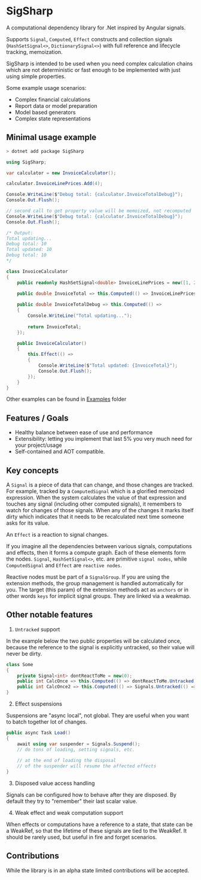 SigSharp
==========

A computational dependency library for .Net inspired by Angular signals.

Supports `Signal`, `Computed`, `Effect` constructs and collection signals (`HashSetSignal<>`, `DictionarySignal<>`)
with full reference and lifecycle tracking, memoization.

SigSharp is intended to be used when you need complex calculation chains which are not deterministic or fast enough to be implemented with just using simple properties. 

Some example usage scenarios:
- Complex financial calculations
- Report data or model preparation
- Model based generators
- Complex state representations


Minimal usage example
---------------------

```bash
> dotnet add package SigSharp
```

```C#
using SigSharp;

var calculator = new InvoiceCalculator();

calculator.InvoiceLinePrices.Add(4);

Console.WriteLine($"Debug total: {calculator.InvoiceTotalDebug}");
Console.Out.Flush();

// second call to get property value will be memoized, not recomputed
Console.WriteLine($"Debug total: {calculator.InvoiceTotalDebug}");
Console.Out.Flush();

/* Output:
Total updating...
Debug total: 10
Total updated: 10
Debug total: 10
*/

class InvoiceCalculator
{
    public readonly HashSetSignal<double> InvoiceLinePrices = new([1, 2, 3]);

    public double InvoiceTotal => this.Computed(() => InvoiceLinePrices.Sum());
    
    public double InvoiceTotalDebug => this.Computed(() =>
    {
        Console.WriteLine("Total updating...");
        
        return InvoiceTotal;
    });

    public InvoiceCalculator()
    {
        this.Effect(() =>
        {
            Console.WriteLine($"Total updated: {InvoiceTotal}");
            Console.Out.Flush();
        });
    }
}


```

Other examples can be found in [Examples](./examples/SimpleDemo/Program.cs) folder

Features / Goals
--------

- Healthy balance between ease of use and performance
- Extensibility: letting you implement that last 5% you very much need for your project/usage
- Self-contained and AOT compatible.

Key concepts
------------

A `Signal` is a piece of data that can change, and those changes are tracked.
For example, tracked by a `ComputedSignal` which is a glorified memoized expression.
When the system calculates the value of that expression and touches any signal (including other computed signals),
it remembers to watch for changes of those signals. When any of the changes it marks itself dirty which indicates
that it needs to be recalculated next time someone asks for its value.

An `Effect` is a reaction to signal changes.

If you imagine all the dependencies between various signals, computations and effects,
then it forms a compute graph. Each of these elements form the nodes.
`Signal`, `HashSetSignal<>`, etc. are primitive `signal nodes`, while `ComputedSignal` and `Effect` are `reactive nodes`.

Reactive nodes must be part of a `SignalGroup`. If you are using the extension methods, the group management is handled automatically for you.
The target (this param) of the extension methods act as `anchors` or in other words `keys` for implicit signal groups.
They are linked via a weakmap.

Other notable features
--------------

1. `Untracked` support

In the example below the two public properties will be calculated once, because the reference to
the signal is explicitly untracked, so their value will never be dirty.
```C#
class Some 
{
    private Signal<int> dontReactToMe = new(0);
    public int CalcOnce => this.Computed(() => dontReactToMe.Untracked);
    public int CalcOnce2 => this.Computed(() => Signals.Untracked(() => dontReactToMe));
}

```

2. Effect suspensions

Suspensions are "async local", not global. They are useful when you want to batch together lot of changes.

```C#
public async Task Load() 
{
    await using var suspender = Signals.Suspend();
    // do tons of loading, setting signals, etc.
    
    // at the end of loading the disposal
    // of the suspender will resume the affected effects
}
```

3. Disposed value access handling

Signals can be configured how to behave after they are disposed. By default they try to "remember" their last scalar value.

4. Weak effect and weak computation support

When effects or computations have a reference to a state, that state can be a WeakRef, so
that the lifetime of these signals are tied to the WeakRef.
It should be rarely used, but useful in fire and forget scenarios.



Contributions
-------------

While the library is in an alpha state limited contributions will be accepted.


